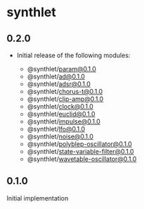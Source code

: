 # synthlet

## 0.2.0

- Initial release of the following modules:

  - @synthlet/param@0.1.0
  - @synthlet/ad@0.1.0
  - @synthlet/adsr@0.1.0
  - @synthlet/chorus-t@0.1.0
  - @synthlet/clip-amp@0.1.0
  - @synthlet/clock@0.1.0
  - @synthlet/euclid@0.1.0
  - @synthlet/impulse@0.1.0
  - @synthlet/lfo@0.1.0
  - @synthlet/noise@0.1.0
  - @synthlet/polyblep-oscillator@0.1.0
  - @synthlet/state-variable-filter@0.1.0
  - @synthlet/wavetable-oscillator@0.1.0

## 0.1.0

Initial implementation
